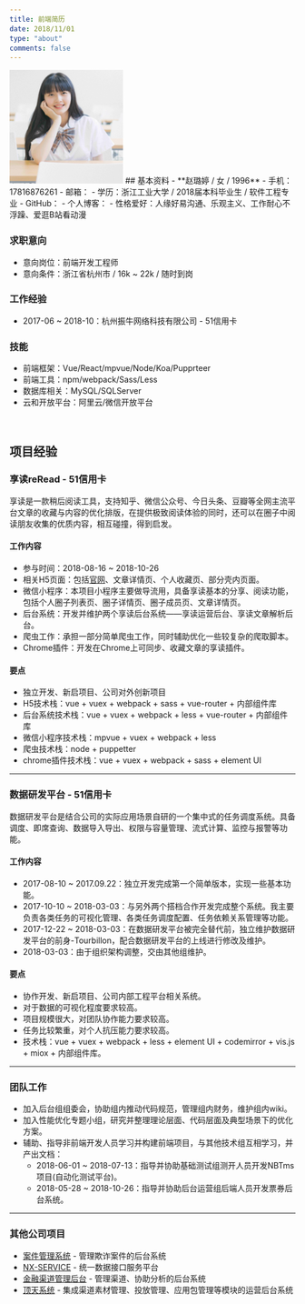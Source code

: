 ```yaml
---
title: 前端简历
date: 2018/11/01
type: "about"
comments: false
---
```


<img src="../image/work/IMG_3149.jpg" width="200" height="200">
## 基本资料
- **赵璐婷 / 女 / 1996**
- 手机：17816876261
- 邮箱：<zhaoluting1996@foxmail.com>
- 学历：浙江工业大学 / 2018届本科毕业生 / 软件工程专业
- GitHub：<https://github.com/zhaoluting>
- 个人博客：<https://zhaoluting.github.io>
- 性格爱好：人缘好易沟通、乐观主义、工作耐心不浮躁、爱逛B站看动漫

### 求职意向
- 意向岗位：前端开发工程师
- 意向条件：浙江省杭州市 / 16k ~ 22k / 随时到岗

### 工作经验
- 2017-06 ~ 2018-10：杭州振牛网络科技有限公司 - 51信用卡

### 技能
- 前端框架：Vue/React/mpvue/Node/Koa/Pupprteer
- 前端工具：npm/webpack/Sass/Less
- 数据库相关：MySQL/SQLServer
- 云和开放平台：阿里云/微信开放平台


<br/>

## 项目经验
### 享读reRead - 51信用卡
享读是一款稍后阅读工具，支持知乎、微信公众号、今日头条、豆瓣等全网主流平台文章的收藏与内容的优化排版，在提供极致阅读体验的同时，还可以在圈子中阅读朋友收集的优质内容，相互碰撞，得到启发。

#### 工作内容  
- 参与时间：2018-08-16 ~ 2018-10-26
- 相关H5页面：包括[官网](https://reread.com.cn/#/)、文章详情页、个人收藏页、部分壳内页面。
- 微信小程序：本项目小程序主要做导流用，具备享读基本的分享、阅读功能，包括个人圈子列表页、圈子详情页、圈子成员页、文章详情页。
- 后台系统：开发并维护两个享读后台系统——享读运营后台、享读文章解析后台。
- 爬虫工作：承担一部分简单爬虫工作，同时辅助优化一些较复杂的爬取脚本。
- Chrome插件：开发在Chrome上可同步、收藏文章的享读插件。

#### 要点
- 独立开发、新启项目、公司对外创新项目
- H5技术栈：vue + vuex + webpack + sass + vue-router + 内部组件库
- 后台系统技术栈：vue + vuex + webpack + less + vue-router + 内部组件库
- 微信小程序技术栈：mpvue + vuex + webpack + less
- 爬虫技术栈：node + puppetter
- chrome插件技术栈：vue + vuex + webpack + sass + element UI

---

### 数据研发平台 - 51信用卡
数据研发平台是结合公司的实际应用场景自研的一个集中式的任务调度系统。具备调度、即席查询、数据导入导出、权限与容量管理、流式计算、监控与报警等功能。

#### 工作内容
- 2017-08-10 ~ 2017.09.22：独立开发完成第一个简单版本，实现一些基本功能。
- 2017-10-10 ~ 2018-03-03：与另外两个搭档合作开发完成整个系统。我主要负责各类任务的可视化管理、各类任务调度配置、任务依赖关系管理等功能。
- 2017-12-22 ~ 2018-03-03：在数据研发平台被完全替代前，独立维护数据研发平台的前身-Tourbillon，配合数据研发平台的上线进行修改及维护。
- 2018-03-03：由于组织架构调整，交由其他组维护。

#### 要点
- 协作开发、新启项目、公司内部工程平台相关系统。
- 对于数据的可视化程度要求较高。
- 项目规模很大，对团队协作能力要求较高。
- 任务比较繁重，对个人抗压能力要求较高。
- 技术栈：vue + vuex + webpack + less + element UI + codemirror + vis.js + miox + 内部组件库。

---

### 团队工作
- 加入后台组组委会，协助组内推动代码规范，管理组内财务，维护组内wiki。
- 加入性能优化专题小组，研究并整理理论层面、代码层面及典型场景下的优化方案。
- 辅助、指导非前端开发人员学习并构建前端项目，与其他技术组互相学习，并产出文档：
    - 2018-06-01 ~ 2018-07-13：指导并协助基础测试组测开人员开发NBTms项目(自动化测试平台)。
    - 2018-05-28 ~ 2018-10-26：指导并协助后台运营组后端人员开发票券后台系统。

--- 
### 其他公司项目
- [案件管理系统](/2018/11/10/goodbye51/#案件管理系统) - 管理欺诈案件的后台系统
- [NX-SERVICE](/2018/11/10/goodbye51/#NX-SERVICE) - 统一数据接口服务平台
- [金融渠道管理后台](/2018/11/10/goodbye51/#金融渠道管理后台) - 管理渠道、协助分析的后台系统
- [顶天系统](/2018/11/10/goodbye51/#顶天系统) - 集成渠道素材管理、投放管理、应用包管理等模块的运营后台系统
